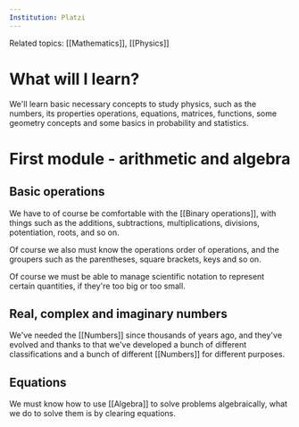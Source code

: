 ```yaml
---
Institution: Platzi
---
```

Related topics: [[Mathematics]], [[Physics]]

# What will I learn?

We'll learn basic necessary concepts to study physics, such as the numbers, its properties operations, equations, matrices, functions, some geometry concepts and some basics in probability and statistics. 

# First module - arithmetic and algebra

## Basic operations

We have to of course be comfortable with the [[Binary operations]], with things such as the additions, subtractions, multiplications, divisions, potentiation, roots, and so on. 

Of course we also must know the operations order of operations, and the groupers such as the parentheses, square brackets, keys and so on. 

Of course we must be able to manage scientific notation to represent certain quantities, if they're too big or too small. 

## Real, complex and imaginary numbers

We've needed the [[Numbers]] since thousands of years ago, and they've evolved and thanks to that we've developed a bunch of different classifications and a bunch of different [[Numbers]] for different purposes. 

## Equations

We must know how to use [[Algebra]] to solve problems algebraically, what we do to solve them is by clearing equations. 